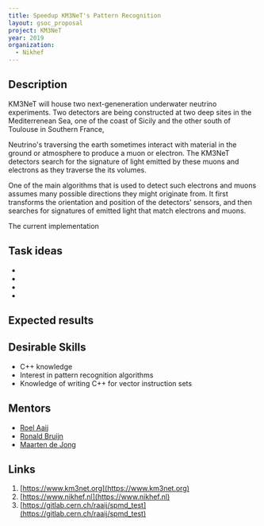 ```yaml
---
title: Speedup KM3NeT's Pattern Recognition
layout: gsoc_proposal
project: KM3NeT
year: 2019
organization:
  - Nikhef
---
```


## Description

KM3NeT will house two next-geneneration underwater neutrino
experiments. Two detectors are being constructed at two deep sites in
the Mediterrenean Sea, one of the coast of Sicily and the other south
of Toulouse in Southern France,

Neutrino's traversing the earth sometimes interact with material in
the ground or atmosphere to produce a muon or electron. The KM3NeT
detectors search for the signature of light emitted by these muons and
electrons as they traverse the its volumes.

One of the main algorithms that is used to detect such electrons and
muons assumes many possible directions they might originate from.  It
first transforms the orientation and position of the detectors'
sensors, and then searches for signatures of emitted light that match
electrons and muons.

The current implementation

## Task ideas
  *
  *
  *
  *

## Expected results

## Desirable Skills
  * C++ knowledge
  * Interest in pattern recognition algorithms
  * Knowledge of writing C++ for vector instruction sets

## Mentors
  * [Roel Aaij](mailto:d.hynds@nikhef.nl)
  * [Ronald Bruijn](mailto:r.bruijn@nikhef.nl)
  * [Maarten de Jong](mailto:m.de.jong@nikhef.nl)

## Links
   1. [https://www.km3net.org](https://www.km3net.org)
   2. [https://www.nikhef.nl](https://www.nikhef.nl)
   3. [https://gitlab.cern.ch/raaij/spmd_test](https://gitlab.cern.ch/raaij/spmd_test)
